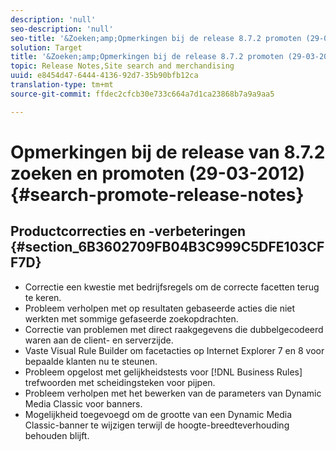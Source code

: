 ```yaml
---
description: 'null'
seo-description: 'null'
seo-title: '&Zoeken;amp;Opmerkingen bij de release 8.7.2 promoten (29-03-2012)'
solution: Target
title: '&Zoeken;amp;Opmerkingen bij de release 8.7.2 promoten (29-03-2012)'
topic: Release Notes,Site search and merchandising
uuid: e8454d47-6444-4136-92d7-35b90bfb12ca
translation-type: tm+mt
source-git-commit: ffdec2cfcb30e733c664a7d1ca23868b7a9a9aa5

---
```



# Opmerkingen bij de release van 8.7.2 zoeken en promoten (29-03-2012){#search-promote-release-notes}

## Productcorrecties en -verbeteringen {#section_6B3602709FB04B3C999C5DFE103CFF7D}

* Correctie een kwestie met bedrijfsregels om de correcte facetten terug te keren.
* Probleem verholpen met op resultaten gebaseerde acties die niet werkten met sommige gefaseerde zoekopdrachten.
* Correctie van problemen met direct raakgegevens die dubbelgecodeerd waren aan de client- en serverzijde.
* Vaste Visual Rule Builder om facetacties op Internet Explorer 7 en 8 voor bepaalde klanten nu te steunen.
* Probleem opgelost met gelijkheidstests voor [!DNL Business Rules] trefwoorden met scheidingsteken voor pijpen.
* Probleem verholpen met het bewerken van de parameters van Dynamic Media Classic voor banners.
* Mogelijkheid toegevoegd om de grootte van een Dynamic Media Classic-banner te wijzigen terwijl de hoogte-breedteverhouding behouden blijft.


